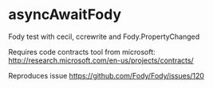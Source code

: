 asyncAwaitFody
==============

Fody test with cecil, ccrewrite and Fody.PropertyChanged

Requires code contracts tool from microsoft: http://research.microsoft.com/en-us/projects/contracts/

Reproduces issue https://github.com/Fody/Fody/issues/120
